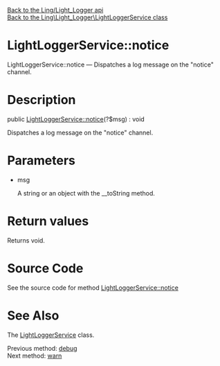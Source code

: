 [Back to the Ling/Light_Logger api](https://github.com/lingtalfi/Light_Logger/blob/master/doc/api/Ling/Light_Logger.md)<br>
[Back to the Ling\Light_Logger\LightLoggerService class](https://github.com/lingtalfi/Light_Logger/blob/master/doc/api/Ling/Light_Logger/LightLoggerService.md)


LightLoggerService::notice
================



LightLoggerService::notice — Dispatches a log message on the "notice" channel.




Description
================


public [LightLoggerService::notice](https://github.com/lingtalfi/Light_Logger/blob/master/doc/api/Ling/Light_Logger/LightLoggerService/notice.md)(?$msg) : void




Dispatches a log message on the "notice" channel.




Parameters
================


- msg

    A string or an object with the __toString method.


Return values
================

Returns void.








Source Code
===========
See the source code for method [LightLoggerService::notice](https://github.com/lingtalfi/Light_Logger/blob/master/LightLoggerService.php#L205-L208)


See Also
================

The [LightLoggerService](https://github.com/lingtalfi/Light_Logger/blob/master/doc/api/Ling/Light_Logger/LightLoggerService.md) class.

Previous method: [debug](https://github.com/lingtalfi/Light_Logger/blob/master/doc/api/Ling/Light_Logger/LightLoggerService/debug.md)<br>Next method: [warn](https://github.com/lingtalfi/Light_Logger/blob/master/doc/api/Ling/Light_Logger/LightLoggerService/warn.md)<br>

